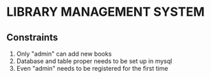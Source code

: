 # LIBRARY MANAGEMENT SYSTEM

## Constraints

1. Only "admin" can add new books
2. Database and table proper needs to be set up in mysql
3. Even "admin" needs to be registered for the first time
